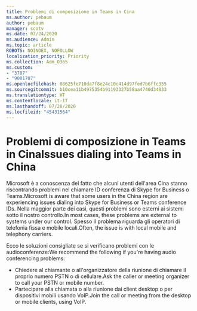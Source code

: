 ```yaml
---
title: Problemi di composizione in Teams in Cina
ms.author: pebaum
author: pebaum
manager: scotv
ms.date: 07/24/2020
ms.audience: Admin
ms.topic: article
ROBOTS: NOINDEX, NOFOLLOW
localization_priority: Priority
ms.collection: Adm_O365
ms.custom:
- "3787"
- "9001707"
ms.openlocfilehash: 08625fe710da7f8e24c10c414d97fed7b6ffc355
ms.sourcegitcommit: b10cea11b4975354b91193327b58aa4740d34833
ms.translationtype: HT
ms.contentlocale: it-IT
ms.lasthandoff: 07/28/2020
ms.locfileid: "45431564"
---
```

# <a name="issues-dialing-into-teams-in-china"></a><span data-ttu-id="523a2-102">Problemi di composizione in Teams in Cina</span><span class="sxs-lookup"><span data-stu-id="523a2-102">Issues dialing into Teams in China</span></span>

<span data-ttu-id="523a2-103">Microsoft è a conoscenza del fatto che alcuni utenti dell'area Cina stanno riscontrando problemi nel chiamare ID conferenza di Skype for Business o Teams.</span><span class="sxs-lookup"><span data-stu-id="523a2-103">Microsoft is aware that some users in the China region are experiencing issues dialing into Skype for Business or Teams conference IDs.</span></span> <span data-ttu-id="523a2-104">Nella maggior parte dei casi, questi problemi sono esterni ai sistemi sotto il nostro controllo.</span><span class="sxs-lookup"><span data-stu-id="523a2-104">In most cases, these problems are external to systems under our control.</span></span> <span data-ttu-id="523a2-105">Spesso il problema riguarda gli operatori di telefonia fissa e mobile locali.</span><span class="sxs-lookup"><span data-stu-id="523a2-105">Often, the issue is with local mobile and telephony carriers.</span></span>

<span data-ttu-id="523a2-106">Ecco le soluzioni consigliate se si verificano problemi con le audioconferenze:</span><span class="sxs-lookup"><span data-stu-id="523a2-106">We recommend the following if you're having audio conferencing problems:</span></span>

-   <span data-ttu-id="523a2-107">Chiedere al chiamante o all'organizzatore della riunione di chiamare il proprio numero PSTN o di cellulare.</span><span class="sxs-lookup"><span data-stu-id="523a2-107">Ask the caller or meeting organizer to call your PSTN or mobile number.</span></span>
-   <span data-ttu-id="523a2-108">Partecipare alla chiamata o alla riunione dai client desktop o per dispositivi mobili usando VoIP.</span><span class="sxs-lookup"><span data-stu-id="523a2-108">Join the call or meeting from the desktop or mobile clients, using VoIP.</span></span>